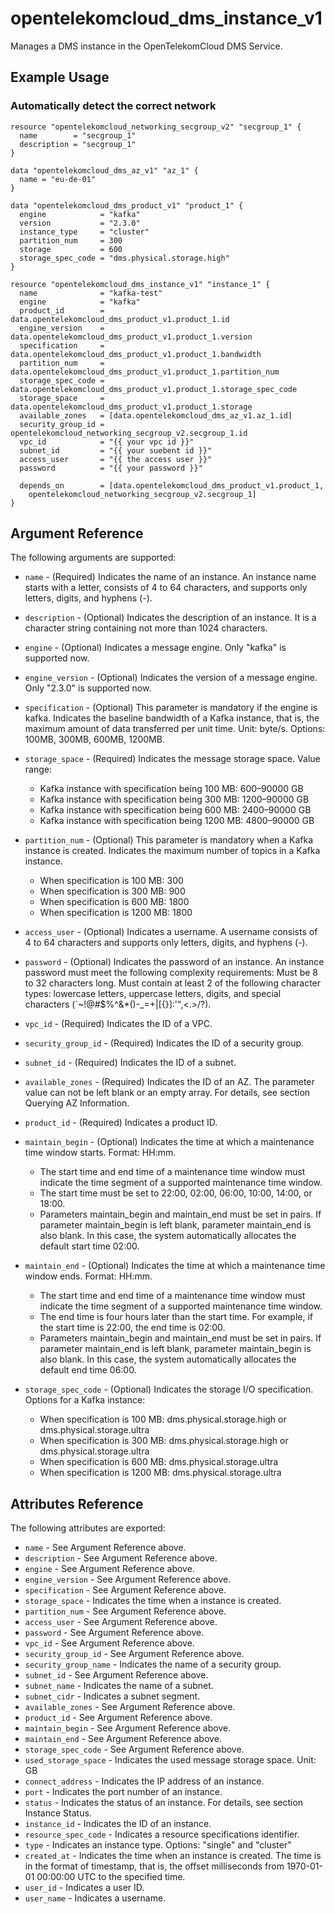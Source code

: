 # opentelekomcloud_dms_instance_v1

Manages a DMS instance in the OpenTelekomCloud DMS Service.

## Example Usage

### Automatically detect the correct network

```hcl
resource "opentelekomcloud_networking_secgroup_v2" "secgroup_1" {
  name        = "secgroup_1"
  description = "secgroup_1"
}

data "opentelekomcloud_dms_az_v1" "az_1" {
  name = "eu-de-01"
}

data "opentelekomcloud_dms_product_v1" "product_1" {
  engine            = "kafka"
  version           = "2.3.0"
  instance_type     = "cluster"
  partition_num     = 300
  storage           = 600
  storage_spec_code = "dms.physical.storage.high"
}

resource "opentelekomcloud_dms_instance_v1" "instance_1" {
  name              = "kafka-test"
  engine            = "kafka"
  product_id        = data.opentelekomcloud_dms_product_v1.product_1.id
  engine_version    = data.opentelekomcloud_dms_product_v1.product_1.version
  specification     = data.opentelekomcloud_dms_product_v1.product_1.bandwidth
  partition_num     = data.opentelekomcloud_dms_product_v1.product_1.partition_num
  storage_spec_code = data.opentelekomcloud_dms_product_v1.product_1.storage_spec_code
  storage_space     = data.opentelekomcloud_dms_product_v1.product_1.storage
  available_zones   = [data.opentelekomcloud_dms_az_v1.az_1.id]
  security_group_id = opentelekomcloud_networking_secgroup_v2.secgroup_1.id
  vpc_id            = "{{ your vpc id }}"
  subnet_id         = "{{ your suebent id }}"
  access_user       = "{{ the access user }}"
  password          = "{{ your password }}"

  depends_on        = [data.opentelekomcloud_dms_product_v1.product_1,
    opentelekomcloud_networking_secgroup_v2.secgroup_1]
}
```

## Argument Reference

The following arguments are supported:

* `name` - (Required) Indicates the name of an instance. An instance name starts with a letter,
	consists of 4 to 64 characters, and supports only letters, digits, and hyphens (-).

* `description` - (Optional) Indicates the description of an instance. It is a character
    string containing not more than 1024 characters.

* `engine` - (Optional) Indicates a message engine. Only "kafka" is supported now.

* `engine_version` - (Optional) Indicates the version of a message engine.
    Only "2.3.0" is supported now.

* `specification` - (Optional) This parameter is mandatory if the engine is kafka.
    Indicates the baseline bandwidth of a Kafka instance, that is, the maximum amount
	of data transferred per unit time. Unit: byte/s. Options: 100MB, 300MB, 600MB, 1200MB.

* `storage_space` - (Required) Indicates the message storage space. Value range:
    - Kafka instance with specification being 100 MB: 600–90000 GB
    - Kafka instance with specification being 300 MB: 1200–90000 GB
    - Kafka instance with specification being 600 MB: 2400–90000 GB
    - Kafka instance with specification being 1200 MB: 4800–90000 GB

* `partition_num` - (Optional) This parameter is mandatory when a Kafka instance is created.
    Indicates the maximum number of topics in a Kafka instance.
    - When specification is 100 MB: 300
    - When specification is 300 MB: 900
    - When specification is 600 MB: 1800
    - When specification is 1200 MB: 1800

* `access_user` - (Optional) Indicates a username. A username consists of 4 to 64 characters
    and supports only letters, digits, and hyphens (-).

* `password` - (Optional) Indicates the password of an instance. An instance password
	must meet the following complexity requirements: Must be 8 to 32 characters long.
    Must contain at least 2 of the following character types: lowercase letters, uppercase
	letters, digits, and special characters (`~!@#$%^&*()-_=+\|[{}]:'",<.>/?).

* `vpc_id` - (Required) Indicates the ID of a VPC.

* `security_group_id` - (Required) Indicates the ID of a security group.

* `subnet_id` - (Required) Indicates the ID of a subnet.

* `available_zones` - (Required) Indicates the ID of an AZ. The parameter value can not be
    left blank or an empty array. For details, see section Querying AZ Information.

* `product_id` - (Required) Indicates a product ID.

* `maintain_begin` - (Optional) Indicates the time at which a maintenance time window starts.
    Format: HH:mm.
    - The start time and end time of a maintenance time window must indicate the time segment of
	a supported maintenance time window.
    - The start time must be set to 22:00, 02:00, 06:00, 10:00, 14:00, or 18:00.
    - Parameters maintain_begin and maintain_end must be set in pairs. If parameter maintain_begin
	is left blank, parameter maintain_end is also blank. In this case, the system automatically
	allocates the default start time 02:00.

* `maintain_end` - (Optional) Indicates the time at which a maintenance time window ends.
    Format: HH:mm.
    - The start time and end time of a maintenance time window must indicate the time segment of
	a supported maintenance time window.
    - The end time is four hours later than the start time. For example, if the start time is 22:00,
	the end time is 02:00.
    - Parameters maintain_begin and maintain_end must be set in pairs. If parameter maintain_end is left
	blank, parameter maintain_begin is also blank. In this case, the system automatically allocates
	the default end time 06:00.

* `storage_spec_code` - (Optional) Indicates the storage I/O specification. Options for a Kafka instance:
    - When specification is 100 MB: dms.physical.storage.high or dms.physical.storage.ultra
    - When specification is 300 MB: dms.physical.storage.high or dms.physical.storage.ultra
    - When specification is 600 MB: dms.physical.storage.ultra
    - When specification is 1200 MB: dms.physical.storage.ultra


## Attributes Reference

The following attributes are exported:

* `name` - See Argument Reference above.
* `description` - See Argument Reference above.
* `engine` - See Argument Reference above.
* `engine_version` - See Argument Reference above.
* `specification` - See Argument Reference above.
* `storage_space` - Indicates the time when a instance is created.
* `partition_num` - See Argument Reference above.
* `access_user` - See Argument Reference above.
* `password` - See Argument Reference above.
* `vpc_id` - See Argument Reference above.
* `security_group_id` - See Argument Reference above.
* `security_group_name` - Indicates the name of a security group.
* `subnet_id` - See Argument Reference above.
* `subnet_name` - Indicates the name of a subnet.
* `subnet_cidr` - Indicates a subnet segment.
* `available_zones` - See Argument Reference above.
* `product_id` - See Argument Reference above.
* `maintain_begin` - See Argument Reference above.
* `maintain_end` - See Argument Reference above.
* `storage_spec_code` - See Argument Reference above.
* `used_storage_space` - Indicates the used message storage space. Unit: GB
* `connect_address` - Indicates the IP address of an instance.
* `port` - Indicates the port number of an instance.
* `status` - Indicates the status of an instance. For details, see section Instance Status.
* `instance_id` - Indicates the ID of an instance.
* `resource_spec_code` - Indicates a resource specifications identifier.
* `type` - Indicates an instance type. Options: "single" and "cluster"
* `created_at` - Indicates the time when an instance is created. The time is in the format
    of timestamp, that is, the offset milliseconds from 1970-01-01 00:00:00 UTC to the specified time.
* `user_id` - Indicates a user ID.
* `user_name` -	Indicates a username.
